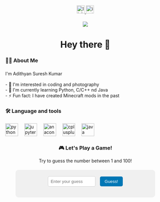 ###

<div align="center">
  <a href="https://www.linkedin.com/in/adithyan-suresh-kumar-319723287/" target="_blank">
    <img src="https://img.shields.io/static/v1?message=LinkedIn&logo=linkedin&label=&color=0077B5&logoColor=white&labelColor=&style=for-the-badge" height="25" alt="linkedin logo"  />
  </a>
  <a href="https://www.instagram.com/_.adithyan.sk._/" target="_blank">
    <img src="https://img.shields.io/static/v1?message=Instagram&logo=instagram&label=&color=E4405F&logoColor=white&labelColor=&style=for-the-badge" height="25" alt="instagram logo"  />
  </a>
</div>

###

<div align="center">
  <img src="https://visitor-badge.laobi.icu/badge?page_id=adithyansk-2002.adithyansk-2002&"  />
</div>

###

<h1 align="center">Hey there 👋</h1>

###

<h3 align="left">👩‍💻  About Me</h3>

###

<p align="left">I'm Adithyan Suresh Kumar <br><br>- 👀 I'm interested in coding and photography<br>- 🌱 I'm currently learning Python, C/C++ nd Java<br>- ⚡ Fun fact: I have created Minecraft mods in the past</p>

###

<h3 align="left">🛠 Language and tools</h3>

###

<div align="left">
  <img src="https://cdn.jsdelivr.net/gh/devicons/devicon/icons/python/python-original.svg" height="40" alt="python logo"  />
  <img width="12" />
  <img src="https://cdn.jsdelivr.net/gh/devicons/devicon/icons/jupyter/jupyter-original.svg" height="40" alt="jupyter logo"  />
  <img width="12" />
  <img src="https://cdn.jsdelivr.net/gh/devicons/devicon/icons/anaconda/anaconda-original.svg" height="40" alt="anaconda logo"  />
  <img width="12" />
  <img src="https://cdn.jsdelivr.net/gh/devicons/devicon/icons/cplusplus/cplusplus-original.svg" height="40" alt="cplusplus logo"  />
  <img width="12" />
  <img src="https://cdn.jsdelivr.net/gh/devicons/devicon/icons/java/java-original.svg" height="40" alt="java logo"  />
</div>

###

<h3 align="center">🎮 Let's Play a Game!</h3>

<div align="center">
  <p>Try to guess the number between 1 and 100!</p>
  
  <div id="game-container" style="margin: 20px; padding: 20px; border-radius: 10px; background-color: #f0f0f0;">
    <input type="number" id="guess-input" min="1" max="100" placeholder="Enter your guess" style="padding: 8px; border-radius: 5px; border: 1px solid #ccc;">
    <button onclick="checkGuess()" style="padding: 8px 15px; background-color: #0077B5; color: white; border: none; border-radius: 5px; cursor: pointer;">Guess!</button>
    <p id="result" style="margin-top: 10px;"></p>
    <p id="attempts" style="margin-top: 10px;"></p>
  </div>
</div>

<script>
  let targetNumber = Math.floor(Math.random() * 100) + 1;
  let attempts = 0;
  const maxAttempts = 10;

  function checkGuess() {
    const guessInput = document.getElementById('guess-input');
    const result = document.getElementById('result');
    const attemptsDisplay = document.getElementById('attempts');
    const guess = parseInt(guessInput.value);

    if (isNaN(guess) || guess < 1 || guess > 100) {
      result.textContent = 'Please enter a valid number between 1 and 100!';
      return;
    }

    attempts++;
    attemptsDisplay.textContent = `Attempts: ${attempts}/${maxAttempts}`;

    if (guess === targetNumber) {
      result.textContent = `🎉 Congratulations! You guessed the number ${targetNumber} in ${attempts} attempts!`;
      result.style.color = 'green';
      disableGame();
    } else if (attempts >= maxAttempts) {
      result.textContent = `Game Over! The number was ${targetNumber}.`;
      result.style.color = 'red';
      disableGame();
    } else {
      result.textContent = guess > targetNumber ? 'Too high! Try a lower number.' : 'Too low! Try a higher number.';
      result.style.color = 'blue';
    }

    guessInput.value = '';
  }

  function disableGame() {
    document.getElementById('guess-input').disabled = true;
    document.querySelector('button').disabled = true;
  }
</script>

<style>
  #game-container {
    max-width: 400px;
    margin: 0 auto;
    text-align: center;
  }
  
  #guess-input {
    width: 150px;
    margin-right: 10px;
  }
  
  button:hover {
    background-color: #005f8f;
  }
</style>

###
